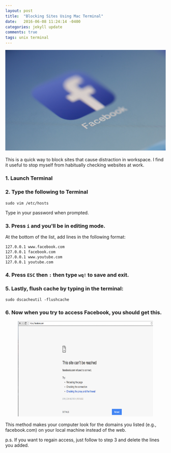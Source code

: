```yaml
---
layout: post
title:  "Blocking Sites Using Mac Terminal"
date:   2016-06-08 11:24:14 -0400
categories: jekyll update
comments: true
tags: unix terminal
---
```

<div style="text-align:center">
<img src="/assets/post02/main.jpg"  width="750">  
</div><br>
<!--excerpt.start-->
This is a quick way to block sites that cause distraction in workspace.
I find it useful to stop myself from habitually checking websites at work.

### 1. Launch Terminal

### 2. Type the following to Terminal
```
sudo vim /etc/hosts
```

Type in your password when prompted.

### 3. Press `i`  and you'll be in editing mode.
At the bottom of the list, add lines in the following format:

```
127.0.0.1 www.facebook.com
127.0.0.1 facebook.com
127.0.0.1 www.youtube.com
127.0.0.1 youtube.com
```

### 4. Press `ESC` then `:` then type `wq!` to save and exit.

### 5. Lastly, flush cache by typing in the terminal:
```
sudo dscacheutil -flushcache
```

### 6. Now when you try to access Facebook, you should get this.
<figure>
  <img src="/assets/post02/No-Facebook.png" width="1300" height="300">
</figure>


This method makes your computer look for the domains you listed (e.g., facebook.com) on your local machine instead of the web.

p.s. If you want to regain access, just follow to step 3 and delete the lines you added.
